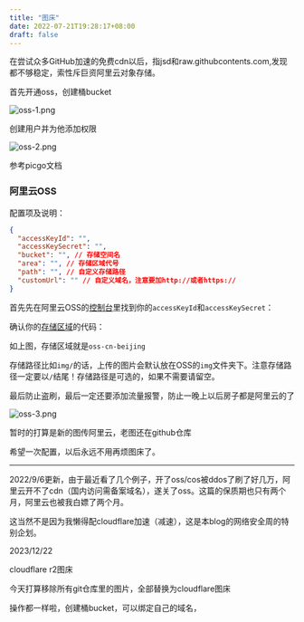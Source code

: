 ```yaml
---
title: "图床"
date: 2022-07-21T19:28:17+08:00
draft: false
---
```



在尝试众多GitHub加速的免费cdn以后，指jsd和raw.githubcontents.com,发现都不够稳定，索性斥巨资阿里云对象存储。


首先开通oss，创建桶bucket

![oss-1.png](https://s2.loli.net/2022/09/06/mxXREbBNe1i9PqA.png)

创建用户并为他添加权限

![oss-2.png](https://s2.loli.net/2022/09/06/km4tgGahNHVE8BO.png)



参考picgo文档

###  阿里云OSS

配置项及说明：

```json
{
  "accessKeyId": "",
  "accessKeySecret": "",
  "bucket": "", // 存储空间名
  "area": "", // 存储区域代号
  "path": "", // 自定义存储路径
  "customUrl": "" // 自定义域名，注意要加http://或者https://
}
```



首先先在阿里云OSS的[控制台](https://usercenter.console.aliyun.com/#/manage/ak)里找到你的`accessKeyId`和`accessKeySecret`： 

确认你的[存储区域](https://www.alibabacloud.com/help/zh/doc-detail/31837.htm?spm=a2c63.p38356.a3.3.179112f0PBtYui)的代码：

如上图，存储区域就是`oss-cn-beijing`

存储路径比如`img/`的话，上传的图片会默认放在OSS的`img`文件夹下。注意存储路径一定要以`/`结尾！存储路径是可选的，如果不需要请留空。



最后防止盗刷，最后一定还要添加流量报警，防止一晚上以后房子都是阿里云的了

![oss-3.png](https://s2.loli.net/2022/09/06/8HPYyWSKjQIGAsU.png)

暂时的打算是新的图传阿里云，老图还在github仓库

希望一次配置，以后永远不用再烦图床了。

--------

2022/9/6更新，由于最近看了几个例子，开了oss/cos被ddos了刷了好几万，阿里云开不了cdn（国内访问需备案域名），遂关了oss。这篇的保质期也只有两个月，阿里云也被我白嫖了两个月。

这当然不是因为我懒得配cloudflare加速（减速），这是本blog的网络安全周的特别企划。

2023/12/22

cloudflare r2图床

今天打算移除所有git仓库里的图片，全部替换为cloudflare图床

操作都一样啦，创建桶bucket，可以绑定自己的域名，